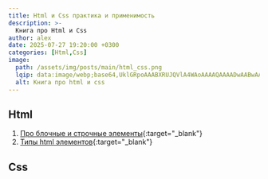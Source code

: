 ```yaml
---
title: Html и Сss практика и применимость
description: >-
  Книга про Html и Сss
author: alex
date: 2025-07-27 19:20:00 +0300
categories: [Html,Css]
image:
  path: /assets/img/posts/main/html_css.png
  lqip: data:image/webp;base64,UklGRpoAAABXRUJQVlA4WAoAAAAQAAAADwAABwAAQUxQSDIAAAARL0AmbZurmr57yyIiqE8oiG0bejIYEQTgqiDA9vqnsUSI6H+oAERp2HZ65qP/VIAWAFZQOCBCAAAA8AEAnQEqEAAIAAVAfCWkAALp8sF8rgRgAP7o9FDvMCkMde9PK7euH5M1m6VWoDXf2FkP3BqV0ZYbO6NA/VFIAAAA
  alt: Книга про html и css
---
```


## Html

1. [Про блочные и строчные элементы](https://lexusalex.site/posts/html-css-block-and-inline-elements/){:target="_blank"}
2. [Типы html элементов](https://lexusalex.site/posts/html-css-types-of-elements//){:target="_blank"}

## Сss
